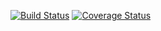 [![Build Status](https://travis-ci.com/selinj/chromswitch.svg?token=ckZxkx4uN2RZSSwsdpLM&branch=master)](https://travis-ci.com/selinj/chromswitch)
[![Coverage Status](https://coveralls.io/repos/github/selinj/chromswitch/badge.svg)](https://coveralls.io/github/selinj/chromswitch)